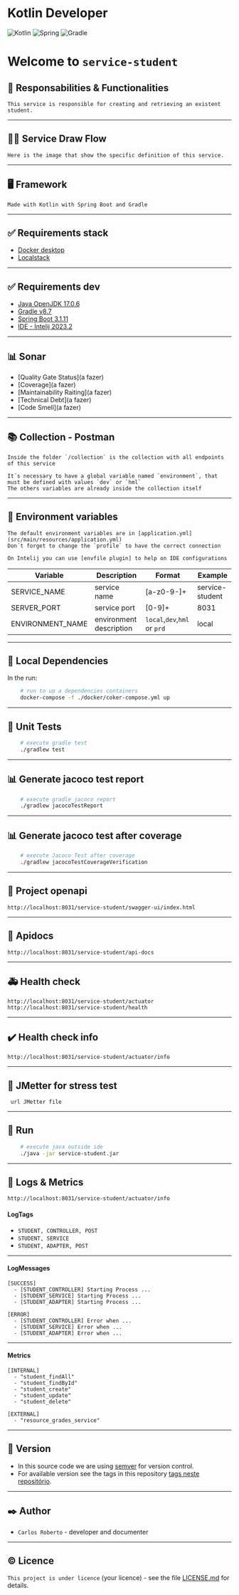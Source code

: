 # Kotlin Developer
![Kotlin](https://img.shields.io/badge/kotlin-%237F52FF.svg?style=for-the-badge&logo=kotlin&logoColor=white)
![Spring](https://img.shields.io/badge/springboot-%236DB33F.svg?style=for-the-badge&logo=spring&logoColor=white)
![Gradle](https://img.shields.io/badge/Gradle-02303A.svg?style=for-the-badge&logo=Gradle&logoColor=white)

# Welcome to `service-student`

## 🚨 Responsabilities & Functionalities
    This service is responsible for creating and retrieving an existent student.

---

## 👨‍🎨 Service Draw Flow
    Here is the image that show the specific definition of this service.

---

## 🖥️ Framework
    Made with Kotlin with Spring Boot and Gradle

---

## ✅ Requirements stack
- [Docker desktop](https://www.docker.com/products/docker-desktop/)    
- [Localstack](https://www.localstack.cloud/)

---
## ✅ Requirements dev
- [Java OpenJDK 17.0.6](https://www.openlogic.com/openjdk-downloads)
- [Gradle v8.7](https://gradle.org/releases/)
- [Spring Boot 3.1.11](https://start.spring.io/)
- [IDE - Intelij 2023.2](https://www.jetbrains.com/idea/download/)

---

## 📊 Sonar
- [Quality Gate Status](a fazer)
- [Coverage](a fazer)
- [Maintainability Raiting](a fazer)
- [Technical Debt](a fazer)
- [Code Smell](a fazer)

---

## 📚 Collection - Postman
    Inside the folder `/collection` is the collection with all endpoints of this service

    It´s necessary to have a global variable named `environment`, that must be defined with values `dev` or `hml`
    The others variables are already inside the collection itself

---

## 🔐 Environment variables
    The default environment variables are in [application.yml](src/main/resources/application.yml)
    Don´t forget to change the `profile` to have the correct connection
    
    On Intelij you can use [envfile plugin] to help on IDE configurations

| Variable         | Description             | Format                       | Example         |
|------------------|-------------------------|------------------------------|-----------------|
| SERVICE_NAME     | service name            | [a-z0-9-]+                   | service-student |
| SERVER_PORT      | service port            | [0-9]+                       | 8031            | 
| ENVIRONMENT_NAME | environment description | `local`,`dev`,`hml` or `prd` | local           |

---
## 🐳 Local Dependencies
In the run:
```sh
    # run to up a dependencies containers
    docker-compose -f ./docker/coker-compose.yml up
```

---
## 🧪 Unit Tests
```sh
    # execute gradle test
    ./gradlew test
```  

---
## 📊 Generate jacoco test report
```sh
    # execute gradle jacoco report
    ./gradlew jacocoTestReport
``` 

---
## 📊 Generate jacoco test after coverage
```sh
    # execute Jacoco Test after coverage
    ./gradlew jacocoTestCoverageVerification
```  

---
## 📘 Project openapi 
	http://localhost:8031/service-student/swagger-ui/index.html

---
## 📘 Apidocs
	http://localhost:8031/service-student/api-docs

---
## 🚑 Health check
	http://localhost:8031/service-student/actuator
    http://localhost:8031/service-student/health

---
## ✔️ Health check info
	http://localhost:8031/service-student/actuator/info

---
## 📣 JMetter for stress test
     url JMetter file

---
## 🔧 Run
```sh
    # execute java outside ide 
    ./java -jar service-student.jar
``` 

---
## 📮 Logs & Metrics
    http://localhost:8031/service-student/actuator/info

#### LogTags
* `STUDENT, CONTROLLER, POST`
* `STUDENT, SERVICE`
* `STUDENT, ADAPTER, POST`
---
#### LogMessages
```
[SUCCESS]
  - [STUDENT_CONTROLLER] Starting Process ...
  - [STUDENT_SERVICE] Starting Process ...
  - [STUDENT_ADAPTER] Starting Process ...
  
[ERROR]
  - [STUDENT_CONTROLLER] Error when ...
  - [STUDENT_SERVICE] Error when ...
  - [STUDENT_ADAPTER] Error when ...
```
---
#### Metrics
```
[INTERNAL]
  - "student_findAll"
  - "student_findById"
  - "student_create"
  - "student_update"
  - "student_delete"
  
[EXTERNAL]
  - "resource_grades_service"
```
---
## 📌 Version
  - In this source code we are using [semver](http://semver.org/) for version control. 
  - For available version see the tags in this repository [tags neste repositório](https://github.com/suas/tags/do/projeto). 

---
## ✒️ Author
* ```Carlos Roberto``` - developer and documenter

---
## ©️ Licence
`This project is under licence` (your licence) - see the file [LICENSE.md](https://github.com/usuario/projeto/licenca) for details.